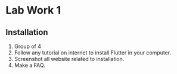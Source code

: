 # Lab Work 1

## Installation

1. Group of 4
2. Follow any tutorial on internet to install Flutter in your computer.
3. Screenshot all website related to installation.
4. Make a FAQ.


